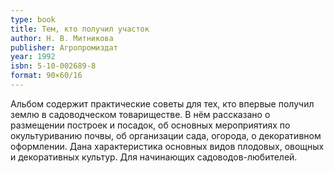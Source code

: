 ```yaml
---
type: book
title: Тем, кто получил участок
author: Н. В. Митникова
publisher: Агропромиздат
year: 1992
isbn: 5-10-002689-8
format: 90×60/16
---
```


Альбом содержит практические советы для тех, кто впервые получил землю в садоводческом товариществе. В нём рассказано о размещении построек и посадок, об основных мероприятиях по окультуриванию почвы, об организации сада, огорода, о декоративном оформлении. Дана характеристика основных видов плодовых, овощных и декоративных культур.
Для начинающих садоводов-любителей.
